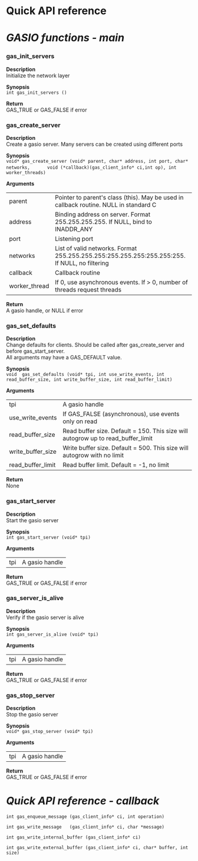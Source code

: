 # Quick API reference

# _GASIO functions - main_

### gas_init_servers

**Description**  
Initialize the network layer

**Synopsis**  
`int gas_init_servers ()`

**Return**  
GAS_TRUE or GAS_FALSE if error


### gas_create_server
	
**Description**  
Create a gasio server. Many servers can be created using different ports

**Synopsis**  
`void* gas_create_server (void* parent, char* address, int port, char* networks,`
`      void (*callback)(gas_client_info* ci,int op), int worker_threads)`

**Arguments**
<table>
    <tr><td> parent </td><td> Pointer to parent's class (this). May be used in callback routine. NULL in standard C </td></tr>
    <tr><td> address </td><td> Binding address on server. Format 255.255.255.255. If NULL, bind to INADDR_ANY </td></tr>
    <tr><td> port </td><td> Listening port </td></tr>
    <tr><td> networks </td><td> List of valid networks. Format 255.255.255.255:255.255.255:255.255:255. If NULL, no filtering </td></tr>
    <tr><td> callback </td><td> Callback routine </td></tr>
    <tr><td> worker_thread </td><td> If 0, use asynchronous events. If > 0, number of threads request threads </td></tr>
</table>

**Return**  
A gasio handle, or NULL if error


### gas_set_defaults

**Description**  
Change defaults for clients. Should be called after gas_create_server and before gas_start_server.  
All arguments may have a GAS_DEFAULT value.

**Synopsis**  
`void  gas_set_defaults (void* tpi, int use_write_events, int read_buffer_size, int write_buffer_size, int read_buffer_limit)`
	                        
**Arguments**
<table>
    <tr><td> tpi </td><td> A gasio handle </td></tr>
    <tr><td> use_write_events </td><td> If GAS_FALSE (asynchronous), use events only on read </td></tr>
    <tr><td> read_buffer_size </td><td> Read buffer size. Default = 150. This size will autogrow up to read_buffer_limit </td></tr>
    <tr><td> write_buffer_size </td><td> Write buffer size. Default = 500. This size will autogrow with no limit </td></tr>
    <tr><td> read_buffer_limit </td><td> Read buffer limit. Default = -1, no limit </td></tr>
</table>

**Return**  
None


### gas_start_server

**Description**  
Start the gasio server

**Synopsis**  
`int gas_start_server (void* tpi)`
	                        
**Arguments**
<table>
    <tr><td> tpi </td><td> A gasio handle </td></tr>
</table>

**Return**  
GAS_TRUE or GAS_FALSE if error


### gas_server_is_alive

**Description**  
Verify if the gasio server is alive

**Synopsis**  
`int gas_server_is_alive (void* tpi)`
	                        
**Arguments**
<table>
    <tr><td> tpi </td><td> A gasio handle </td></tr>
</table>

**Return**  
GAS_TRUE or GAS_FALSE if error


### gas_stop_server

**Description**  
Stop the gasio server

**Synopsis**  
`void* gas_stop_server (void* tpi)`
	                        
**Arguments**
<table>
    <tr><td> tpi </td><td> A gasio handle </td></tr>
</table>

**Return**  
GAS_TRUE or GAS_FALSE if error


# _Quick API reference - callback_

	int gas_enqueue_message (gas_client_info* ci, int operation)

	int gas_write_message   (gas_client_info* ci, char *message)

	int gas_write_internal_buffer (gas_client_info* ci)

	int gas_write_external_buffer (gas_client_info* ci, char* buffer, int size)
